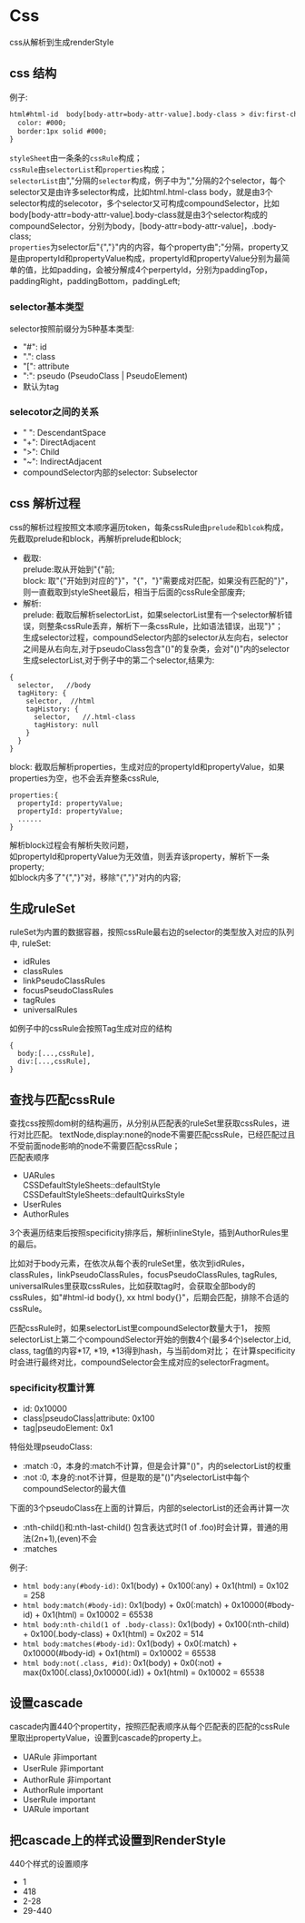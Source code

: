 # Css
css从解析到生成renderStyle

## css 结构
例子:
```html
html#html-id  body[body-attr=body-attr-value].body-class > div:first-child + div::after, html.html-class body{
  color: #000;
  border:1px solid #000;
}
```

`styleSheet`由一条条的`cssRule`构成；  
`cssRule`由`selectorList`和`properties`构成；  
`selectorList`由","分隔的`selector`构成，例子中为","分隔的2个selector，每个selector又是由许多selector构成，比如html.html-class body，就是由3个selector构成的selecotor，多个selector又可构成compoundSelector，比如body[body-attr=body-attr-value].body-class就是由3个selector构成的compoundSelector，分别为body，[body-attr=body-attr-value]，.body-class;   
`properties`为selector后"{","}"内的内容，每个property由";"分隔，property又是由propertyId和propertyValue构成，propertyId和propertyValue分别为最简单的值，比如padding，会被分解成4个perpertyId，分别为paddingTop，paddingRight，paddingBottom，paddingLeft;

### selector基本类型
selector按照前缀分为5种基本类型:   
* "#": id    
* ".": class   
* "[": attribute   
* ":": pseudo (PseudoClass | PseudoElement)   
* 默认为tag

### selecotor之间的关系
* " ": DescendantSpace
* "+": DirectAdjacent
* ">": Child
* "~": IndirectAdjacent
* compoundSelector内部的selector: Subselector

## css 解析过程
css的解析过程按照文本顺序遍历token，每条cssRule由`prelude`和`blcok`构成，先截取prelude和block，再解析prelude和block;   
* 截取:   
prelude:取从开始到"{"前;   
block: 取"{"开始到对应的"}"，"{"，"}"需要成对匹配，如果没有匹配的"}"，则一直截取到styleSheet最后，相当于后面的cssRule全部废弃;   
* 解析:   
prelude: 截取后解析selectorList，如果selectorList里有一个selector解析错误，则整条cssRule丢弃，解析下一条cssRule，比如语法错误，出现"}"；  
生成selector过程，compoundSelector内部的selector从左向右，selector之间是从右向左,对于pseudoClass包含"()"的复杂类，会对"()"内的selector生成selectorList,对于例子中的第二个selector,结果为:
```
{
  selector,   //body
  tagHitory: {
    selector,  //html
    tagHistory: {
      selector,   //.html-class
      tagHistory: null
    }
  }
}
```
block: 截取后解析properties，生成对应的propertyId和propertyValue，如果properties为空，也不会丢弃整条cssRule,
```
properties:{
  propertyId: propertyValue;
  propertyId: propertyValue;
  ......
}
```
解析block过程会有解析失败问题，   
如propertyId和propertyValue为无效值，则丢弃该property，解析下一条property;   
如block内多了"{","}"对，移除"{","}"对内的内容;

## 生成ruleSet
ruleSet为内置的数据容器，按照cssRule最右边的selector的类型放入对应的队列中,
ruleSet:
* idRules
* classRules
* linkPseudoClassRules
* focusPseudoClassRules
* tagRules
* universalRules   

如例子中的cssRule会按照Tag生成对应的结构
```
{
  body:[...,cssRule],
  div:[...,cssRule],
}  
```

## 查找与匹配cssRule
查找css按照dom树的结构遍历，从分别从匹配表的ruleSet里获取cssRules，进行对比匹配。
textNode,display:none的node不需要匹配cssRule，已经匹配过且不受前面node影响的node不需要匹配cssRule；   
匹配表顺序
* UARules   
  CSSDefaultStyleSheets::defaultStyle   
  CSSDefaultStyleSheets::defaultQuirksStyle
* UserRules
* AuthorRules

3个表遍历结束后按照specificity排序后，解析inlineStyle，插到AuthorRules里的最后。

比如对于body元素，在依次从每个表的ruleSet里，依次到idRules，classRules，linkPseudoClassRules，focusPseudoClassRules, tagRules, universalRules里获取cssRules，比如获取tag时，会获取全部body的cssRules，如"#html-id body{}, xx html body{}"，后期会匹配，排除不合适的cssRule。

匹配cssRule时，如果selectorList里compoundSelector数量大于1， 按照selectorList上第二个compoundSelector开始的倒数4个(最多4个)selector上id, class, tag值的内容*17, *19, *13得到hash，与当前dom对比；
在计算specificity时会进行最终对比，compoundSelector会生成对应的selectorFragment。

### specificity权重计算
* id: 0x10000
* class|pseudoClass|attribute: 0x100
* tag|pseudoElement: 0x1

特俗处理pseudoClass:   
* :match :0，本身的:match不计算，但是会计算"()"，内的selectorList的权重
* :not :0, 本身的:not不计算，但是取的是"()"内selectorList中每个compoundSelector的最大值

下面的3个pseudoClass在上面的计算后，内部的selectorList的还会再计算一次
* :nth-child()和:nth-last-child() 包含表达式时(1 of .foo)时会计算，普通的用法(2n+1),(even)不会
* :matches 

例子:
* `html body:any(#body-id)`: 0x1(body) + 0x100(:any) + 0x1(html) = 0x102 = 258
* `html body:match(#body-id)`: 0x1(body) + 0x0(:match) + 0x10000(#body-id) + 0x1(html) = 0x10002 = 65538
* `html body:nth-child(1 of .body-class)`: 0x1(body) + 0x100(:nth-child) + 0x100(.body-class) + 0x1(html) = 0x202 = 514
* `html body:matches(#body-id)`: 0x1(body) + 0x0(:match) + 0x10000(#body-id) + 0x1(html) = 0x10002 = 65538
* `html body:not(.class, #id)`: 0x1(body) + 0x0(:not) + max(0x100(.class),0x10000(.id)) + 0x1(html) = 0x10002 = 65538

## 设置cascade
cascade内置440个propertity，按照匹配表顺序从每个匹配表的匹配的cssRule里取出propertyValue，设置到cascade的property上。
* UARule 非important
* UserRule 非important
* AuthorRule 非important
* AuthorRule important
* UserRule important
* UARule important

## 把cascade上的样式设置到RenderStyle
440个样式的设置顺序 
* 1
* 418
* 2-28
* 29-440

